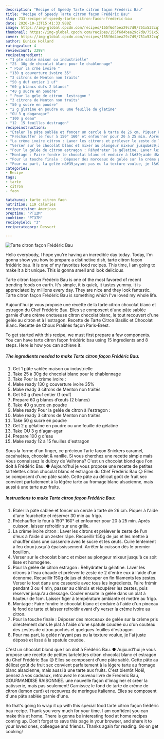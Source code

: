 ```yaml
---
description: "Recipe of Speedy Tarte citron façon Frédéric Bau"
title: "Recipe of Speedy Tarte citron façon Frédéric Bau"
slug: 733-recipe-of-speedy-tarte-citron-facon-frederic-bau
date: 2020-10-13T15:41:33.988Z
image: https://img-global.cpcdn.com/recipes/155f6d4bea29c7d9/751x532cq70/tarte-citron-facon-frederic-bau-photo-principale-de-la-recette.jpg
thumbnail: https://img-global.cpcdn.com/recipes/155f6d4bea29c7d9/751x532cq70/tarte-citron-facon-frederic-bau-photo-principale-de-la-recette.jpg
cover: https://img-global.cpcdn.com/recipes/155f6d4bea29c7d9/751x532cq70/tarte-citron-facon-frederic-bau-photo-principale-de-la-recette.jpg
author: Eunice Holland
ratingvalue: 4
reviewcount: 32984
recipeingredient:
- "1 pte sable maison ou industrielle"
- "25  30g de chocolat blanc pour le chablonnage"
- " Pour la crme ivoire "
- "130 g couverture ivoire 35"
- "3 citrons de Menton non traits"
- "50 g duf entier 1 uf"
- "60 g blancs dufs 2 blancs"
- "40 g sucre en poudre"
- " Pour la gele de citron  lestragon "
- "3 citrons de Menton non traits"
- "50 g sucre en poudre"
- "2 g glatine en poudre ou une feuille de glatine"
- "OU 3 g dagaragar"
- "100 g deau"
- "12  15 feuilles destragon"
recipeinstructions:
- "Étaler la pâte sablée et foncer un cercle à tarte de 26 cm. Piquer à l&#39;aide d&#39;une fourchette et réserver 30 min au frigo."
- "Préchauffer le four à 150° 160° et enfourner pour 20 à 25 min. Après cuisson, laisser refroidir sur une grille."
- "La crème ivoire citron : Laver les citrons et prélever le zeste de l&#39;un d&#39;eux à l&#39;aide d&#39;un zester râpe. Recueillir 150g de jus et les mettre à chauffer dans une casserole avec le sucre et les œufs. Cuire lentement à feu doux jusqu&#39;à épaississement. Arrêter la cuisson dès le premier bouillon."
- "Verser sur le chocolat blanc et mixer au plongeur mixeur jusqu&#39;à ce soit lisse et homogène."
- "Pour la gelée de citron estragon : Réhydrater la gélatine. Laver les citrons à l&#39;eau chaude et prélever le zeste de 2 d&#39;entre eux à l&#39;aide d&#39;un économe. Recueillir 150g de jus et découper en fin filaments les zestes. Verser le tout dans une casserole avec tous les ingrédients. Faire frémir pendant 3 ou 4 min, passer au chinois et récupérer les zestes, puis réserver jusqu&#39;au dressage. Couler ensuite la gelée dans un plat à hauteur de 1cm. Laisser figer à température ambiante et mettre au frigo."
- "Montage : Faire fondre le chocolat blanc et enduire à l&#39;aide d&#39;un pinceau le fond de tarte et laisser refroidir avant d&#39;y verser la crème ivoire au citron."
- "Pour la touche finale : Déposer des morceaux de gelée sur la crème pris directement dans le plat à l&#39;aide d&#39;une spatule coudée ou d&#39;un couteau des zestes de citron pochés et quelques feuilles d&#39;estragon."
- "Pour ma part, la gelée n&#39;ayant pas eu la texture voulue, je l&#39;ai juste déposé et lissé à la spatule coudée."
categories:
- Recipe
tags:
- tarte
- citron
- faon

katakunci: tarte citron faon 
nutrition: 119 calories
recipecuisine: American
preptime: "PT12M"
cooktime: "PT37M"
recipeyield: "3"
recipecategory: Dessert

---
```



![Tarte citron façon Frédéric Bau](https://img-global.cpcdn.com/recipes/155f6d4bea29c7d9/751x532cq70/tarte-citron-facon-frederic-bau-photo-principale-de-la-recette.jpg)

Hello everybody, I hope you're having an incredible day today. Today, I'm gonna show you how to prepare a distinctive dish, tarte citron façon frédéric bau. It is one of my favorites food recipes. This time, I am going to make it a bit unique. This is gonna smell and look delicious.

Tarte citron façon Frédéric Bau is one of the most favored of recent trending foods on earth. It's simple, it is quick, it tastes yummy. It is appreciated by millions every day. They are nice and they look fantastic. Tarte citron façon Frédéric Bau is something which I've loved my whole life.

Aujourd&#39;hui je vous propose une recette de la tarte citron chocolat blanc et estragon du Chef Frédéric Bau. Elles se composent d&#39;une pâte sablée garnie d&#39;une crème onctueuse citron chocolat blanc, le tout recouvert d&#39;une gelée au citron et à l&#39;estragon. Recette de Tarte Citron Basilic et Chocolat Blanc. Recette de Choux Pralinés façon Paris-Brest.


To get started with this recipe, we must first prepare a few components. You can have tarte citron façon frédéric bau using 15 ingredients and 8 steps. Here is how you can achieve it.

<!--inarticleads1-->

##### The ingredients needed to make Tarte citron façon Frédéric Bau:

1. Get 1 pâte sablée maison ou industrielle
1. Take 25 à 30g de chocolat blanc pour le chablonnage
1. Take  Pour la crème ivoire :
1. Make ready 130 g couverture ivoire 35%
1. Make ready 3 citrons de Menton non traités
1. Get 50 g d’œuf entier (1 œuf)
1. Prepare 60 g blancs d’œufs (2 blancs)
1. Take 40 g sucre en poudre
1. Make ready  Pour la gelée de citron à l&#39;estragon :
1. Make ready 3 citrons de Menton non traités
1. Take 50 g sucre en poudre
1. Get 2 g gélatine en poudre ou une feuille de gélatine
1. Take OU 3 g d&#39;agar-agar
1. Prepare 100 g d&#39;eau
1. Make ready 12 à 15 feuilles d&#39;estragon


Sous la forme d&#39;un finger, ce précieux Tarte façon Snickers caramel, cacahuètes, chocolat &amp; vanille. Si vous cherchez une recette simple mais Vous connaissez le dulcey de Valhrona? C&#39;est un chocolat blond que l&#39;on doit à Frédéric Bau. ● Aujourd&#39;hui je vous propose une recette de petites tartelettes citron chocolat blanc et estragon du Chef Frédéric Bau 😉 Elles se composent d&#39;une pâte sablé. Cette pâte au délicat goût de fruit sec convient parfaitement à la légère tarte au fromage blanc alsacienne, mais aussi à une tarte aux fruits. 

<!--inarticleads2-->

##### Instructions to make Tarte citron façon Frédéric Bau:

1. Étaler la pâte sablée et foncer un cercle à tarte de 26 cm. Piquer à l&#39;aide d&#39;une fourchette et réserver 30 min au frigo.
1. Préchauffer le four à 150° 160° et enfourner pour 20 à 25 min. Après cuisson, laisser refroidir sur une grille.
1. La crème ivoire citron : Laver les citrons et prélever le zeste de l&#39;un d&#39;eux à l&#39;aide d&#39;un zester râpe. Recueillir 150g de jus et les mettre à chauffer dans une casserole avec le sucre et les œufs. Cuire lentement à feu doux jusqu&#39;à épaississement. Arrêter la cuisson dès le premier bouillon.
1. Verser sur le chocolat blanc et mixer au plongeur mixeur jusqu&#39;à ce soit lisse et homogène.
1. Pour la gelée de citron estragon : Réhydrater la gélatine. Laver les citrons à l&#39;eau chaude et prélever le zeste de 2 d&#39;entre eux à l&#39;aide d&#39;un économe. Recueillir 150g de jus et découper en fin filaments les zestes. Verser le tout dans une casserole avec tous les ingrédients. Faire frémir pendant 3 ou 4 min, passer au chinois et récupérer les zestes, puis réserver jusqu&#39;au dressage. Couler ensuite la gelée dans un plat à hauteur de 1cm. Laisser figer à température ambiante et mettre au frigo.
1. Montage : Faire fondre le chocolat blanc et enduire à l&#39;aide d&#39;un pinceau le fond de tarte et laisser refroidir avant d&#39;y verser la crème ivoire au citron.
1. Pour la touche finale : Déposer des morceaux de gelée sur la crème pris directement dans le plat à l&#39;aide d&#39;une spatule coudée ou d&#39;un couteau des zestes de citron pochés et quelques feuilles d&#39;estragon.
1. Pour ma part, la gelée n&#39;ayant pas eu la texture voulue, je l&#39;ai juste déposé et lissé à la spatule coudée.


C&#39;est un chocolat blond que l&#39;on doit à Frédéric Bau. ● Aujourd&#39;hui je vous propose une recette de petites tartelettes citron chocolat blanc et estragon du Chef Frédéric Bau 😉 Elles se composent d&#39;une pâte sablé. Cette pâte au délicat goût de fruit sec convient parfaitement à la légère tarte au fromage blanc alsacienne, mais aussi à une tarte aux fruits. C&#39;est bientôt Noël, pensez à vos cadeaux, retrouvez le nouveau livre de Frederic Bau, GOURMANDISE RAISONNEE. une nouvelle façon d&#39;imaginer et créer la patisserie, mais pas seulement! Garnissez le fond de tarte de crème de citron (lemon curd) et recouvrez de meringue italienne. Elles se composent d&#39;une pâte sablée garnie d&#39;une. 

So that's going to wrap it up with this special food tarte citron façon frédéric bau recipe. Thank you very much for your time. I am confident you can make this at home. There is gonna be interesting food at home recipes coming up. Don't forget to save this page in your browser, and share it to your loved ones, colleague and friends. Thanks again for reading. Go on get cooking!
